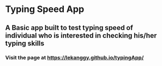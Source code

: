 # Typing Speed App

## A Basic app built to test typing speed of individual who is interested in checking his/her typing skills
### Visit the page at  https://lekanggy.github.io/typingApp/
